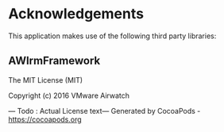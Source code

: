 # Acknowledgements
This application makes use of the following third party libraries:

## AWIrmFramework

The MIT License (MIT)

Copyright (c) 2016 VMware Airwatch

— Todo : Actual License text—
Generated by CocoaPods - https://cocoapods.org

